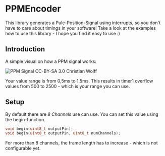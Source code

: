 # PPMEncoder

This library generates a Pule-Position-Signal using interrupts, so you don't have to care about timings in your software! Take a look at the examples how to use this library - I hope you find it easy to use :)

## Introduction

A simple visual on how a PPM signal works:

![PPM Signal](https://upload.wikimedia.org/wikipedia/commons/6/65/Fernsteuerungsmodulation.gif)
CC-BY-SA 3.0 Christian Wolff

Your value range is from 0,5ms to 1.5ms. This results in timer1 overflow values from 500 to 2500 - which is your range you can use.

## Setup

By default there are *8 Channels* use can use. You can set this value using the begin-function.

```c
void begin(uint8_t outputPin);
void begin(uint8_t outputPin, uint8_t numChannels);
```
For more than 8 channels, the frame length has to increase - which is not configurable yet.
